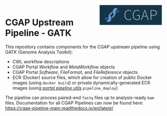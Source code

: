 <img src="https://github.com/dbmi-bgm/cgap-pipeline/blob/master/docs/images/cgap_logo.png" width="200" align="right">

# CGAP Upstream Pipeline - GATK

This repository contains components for the CGAP upstream pipeline using GATK (Genome Analysis Toolkit):

  * CWL workflow descriptions
  * CGAP Portal *Workflow* and *MetaWorkflow* objects
  * CGAP Portal *Software*, *FileFormat*, and *FileReference* objects
  * ECR (Docker) source files, which allow for creation of public Docker images (using `docker build`) or private dynamically-generated ECR images (using [*portal pipeline utils*](https://github.com/dbmi-bgm/portal-pipeline-utils/) `pipeline_deploy`)

The pipeline can process paired-end `fastq` files up to analysis-ready `bam` files.
Documentation for all CGAP Pipelines can now be found here:
https://cgap-pipeline-main.readthedocs.io/en/latest/
